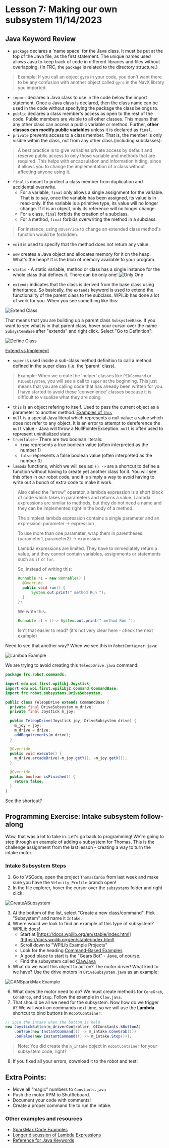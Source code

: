 # Lesson 7: Making our own subsystem  11/14/2023

## Java Keyword Review
* `package` declares a 'name space' for the Java class. It must be put at the top of the Java file, as the first statement.  The unique names used allows Java to keep track of code in different libraries and files without overlapping.  (In FRC, the `package` is related to the directory structure.)
> Example: If you call an object `gyro` in your code, you don't want there to be any confusion with another object called `gyro` in the NavX library you imported. 
* `import` declares a Java class to use in the code below the import statement. Once a Java class is declared, then the class name can be used in the code without specifying the package the class belongs to.
* `public` declares a class member's access as open to the rest of the code. Public members are visible to all other classes. This means that any other class can access a public variable or method. Further, **other classes can modify public variables** unless it is declared as `final`.
* `private` prevents access to a class member. That is, the member is only visible within the class, not from any other class (including subclasses).
> A best practice is to give variables private access by default and reserve public access to only those variable and methods that are required. This helps with encapsulation and information hiding, since it allows you to change the implementation of a class without affecting anyone using it.
* `final` is meant to protect a class member from duplication and accidental overwrite.
  - For a variable, `final` only allows a single assignment for the variable. That is to say, once the variable has been assigned, its value is in read-only. If the variable is a primitive type, its value will no longer change. If it is an object, only its reference will no longer change.
  - For a class, `final` forbids the creation of a subclass.
  - For a method, `final` forbids overwriting the method in a subclass.
> For instance, using `@Override` to change an extended class method's function would be forbidden.
* `void` is used to specify that the method does not return any value.
* `new` creates a Java object and allocates memory for it on the heap.  What's the heap?  It is the blob of memory available to your program.
* `static` - A static variable, method or class has a single instance for the whole class that defines it. There can be only one! ![Only One](./Lesson07_resources/there-can-only-be-one.jpg)

* `extends` indicates that the class is derived from the base class using inheritance. So basically, the `extends` keyword is used to extend the functionality of the parent class to the subclass. WPILib has done a lot of work for you.  When you see something like this:

![Extend Class](./Lesson07_resources/ExtendClassScreenshot2023-11-13.png)

That means that you are building up a parent class `SubsystemBase`.  If you want to see what is in that parent class, hover your cursor over the name `SubsystemBase` after "extends" and right click.  Select "Go to Definition":

![Define Class](./Lesson07_resources/DefineExtendClassScreenshot2023-11-13.png)


[Extend vs Implement](https://www.geeksforgeeks.org/extends-vs-implements-in-java/)

* `super` is used inside a sub-class method definition to call a method defined in the super class (i.e. the 'parent' class).
> Example: When we create the 'helper' classes like `PIDCommand` or `PIDSubsystem`, you will see a call to `super` at the beginning.  This just means that you are calling code that has already been written for you.  I have started to avoid these 'convenience' classes because it is difficult to visualize what they are doing.
* `this` is an object refering to itself. Used to pass the current object as a parameter to another method. [Examples of `this`](https://en.wikibooks.org/wiki/Java_Programming/Keywords/this)
* `null` is a special Java literal which represents a null value: a value which does not refer to any object. It is an error to attempt to dereference the `null` value - Java will throw a NullPointerException. `null` is often used to represent uninitialized state.
* `true`/`false` - There are two boolean literals:
  - `true` represents a true boolean value (often interpreted as the number 1)
  - `false` represents a false boolean value (often interpreted as the number 0)
* `lambda` functions, which we will see as: `() ->` are a shortcut to define a function without having to create yet another class for it.  You will see this often in our robot code, and it is simply a way to avoid having to write out a bunch of extra code to make it work.
> Also called the "arrow" operator, a lambda expression is a short block of code which takes in parameters and returns a value. Lambda expressions are similar to methods, but they do not need a name and they can be implemented right in the body of a method.
>
> The simplest lambda expression contains a single parameter and an expression:
> parameter -> expression
>
> To use more than one parameter, wrap them in parentheses:
> (parameter1, parameter2) -> expression
>
> Lambda expressions are limited. They have to immediately return a value, and they cannot contain variables, assignments or statements such as `if` or `for`.
>
> So, instead of writing this:
> ```java
> Runnable r1 = new Runnable() {
>   @Override
>   public void run() {
>       System.out.print(" method Run ");
>   }
> };
> ```
>
> We write this:
> ```java
> Runnable r1 = ()-> System.out.print(" method Run ");
> ```
> Isn't that easier to read? (it's not very clear here - check the next example)

Need to see that another way?  When we see this in `RobotContainer.java`:

![Lambda Example](./Lesson07_resources/LambdaCommandExampleScreenshot2023-11-13.png)

We are trying to avoid creating this `TeleopDrive.java` command:
```java
package frc.robot.commands;

import edu.wpi.first.wpilibj.Joystick;
import edu.wpi.first.wpilibj2.command.CommandBase;
import frc.robot.subsystems.DriveSubsystem;

public class TeleopDrive extends CommandBase {
  private final DriveSubsystem m_drive;
  private final Joystick m_joy;

  public TeleopDrive(Joystick joy, DriveSubsystem drive) {
    m_joy = joy;
    m_drive = drive;
    addRequirements(m_drive);
  }

  @Override
  public void execute() {
    m_drive.arcadeDrive(-m_joy.getY(), -m_joy.getX());
  }

  @Override
  public boolean isFinished() {
    return false;
  }
}
```

See the shortcut?

## Programming Exercise: Intake subsystem follow-along
Wow, that was a lot to take in. Let's go back to programming! We're going to step through an example of adding a subsystem for Thomas.  This is the challenge assignment from the last lesson - creating a way to turn the intake motor.

### Intake Subsystem Steps
1. Go to VSCode, open the project `ThomasCanGo` from last week and make sure you have the `Velocity_Profile` branch open!
2. In the file explorer, hover the cursor over the `subsystems` folder and right click:

![CreateASubsystem](./Lesson07_resources/CreatingSubsystemsScreenshot2023-11-13.png)

3. At the bottom of the list, select "Create a new class/command".  Pick "Subsystem" and name it `Intake`.
4. Where would we look to find an example of this type of subsystem?  WPILib docs!
   * Start at [https://docs.wpilib.org/en/stable/index.html](https://docs.wpilib.org/en/stable/index.html)
   * Scroll down to "WPILib Example Projects"
   * Look for the heading [Command-Based Examples](https://docs.wpilib.org/en/stable/docs/software/examples-tutorials/wpilib-examples.html#command-based-examples)
   * A good place to start is the "Gears Bot" - Java, of course.
   * Find the subsystem called [Claw.java](https://github.com/wpilibsuite/allwpilib/blob/main/wpilibjExamples/src/main/java/edu/wpi/first/wpilibj/examples/gearsbot/subsystems/Claw.java)
5. What do we want this object to act on?  The motor driver! What kind to we have?  Use the drive motors in `DriveSubsystem.java` as an example:

![CANSparkMax Example](./Lesson07_resources/CANSparkMaxExampleScreenshot2023-11-13.png)

6. What does the motor need to do?  We must create methods for `ConeGrab`, `ConeDrop`, and `Stop`.  Follow the example in `Claw.java`.
7. That should be all we need for the subsystem.  Now how do we trigger it?  We will work on commands next time, so we will use the **Lambda** shortcut to bind buttons in `RobotContainer`:
```java
// Spin the intake when the button is held
new JoystickButton(m_driverController, OIConstants.kButtonA)
    .onTrue(new InstantCommand(() -> m_intake.ConeGrab()))
    .onFalse(new InstantCommand(() -> m_intake.Stop()));
```
> Note: You did create the `m_intake` object in `RobotContainer` for your subsystem code, right?
8. If you fixed all your errors, download it to the robot and test!

## Extra Points:
* Move all "magic" numbers to `Constants.java`
* Push the motor RPM to Shuffleboard.
* Document your code with comments!
* Create a proper command file to run the intake.

### Other examples and resources
* [SparkMax Code Examples](https://docs.revrobotics.com/sparkmax/software-resources/spark-max-code-examples)
* [Longer discussion of Lambda Expressions](https://docs.wpilib.org/en/stable/docs/software/basic-programming/functions-as-data.html#lambda-expressions-in-java)
* [Reference for Java Keywords](https://en.wikibooks.org/wiki/Java_Programming/Keywords)
